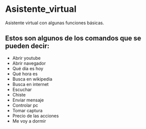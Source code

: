 # Asistente_virtual
Asistente virtual con algunas funciones básicas. 

## Estos son algunos de los comandos que se pueden decir:

* Abrir youtube
* Abrir navegador
* Qué día es hoy
* Qué hora es
* Busca en wikipedia
* Busca en internet
* Escuchar
* Chiste
* Enviar mensaje
* Controlar pc
* Tomar captura
* Precio de las acciones 
* Me voy a dormir

